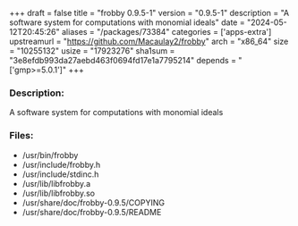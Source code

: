 +++
draft = false
title = "frobby 0.9.5-1"
version = "0.9.5-1"
description = "A software system for computations with monomial ideals"
date = "2024-05-12T20:45:26"
aliases = "/packages/73384"
categories = ['apps-extra']
upstreamurl = "https://github.com/Macaulay2/frobby"
arch = "x86_64"
size = "10255132"
usize = "17923276"
sha1sum = "3e8efdb993da27aebd463f0694fd17e1a7795214"
depends = "['gmp>=5.0.1']"
+++
### Description: 
A software system for computations with monomial ideals

### Files: 
* /usr/bin/frobby
* /usr/include/frobby.h
* /usr/include/stdinc.h
* /usr/lib/libfrobby.a
* /usr/lib/libfrobby.so
* /usr/share/doc/frobby-0.9.5/COPYING
* /usr/share/doc/frobby-0.9.5/README
